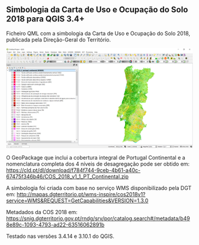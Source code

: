 Simbologia da Carta de Uso e Ocupação do Solo 2018 para QGIS 3.4+
--------------------------------------

Ficheiro QML com a simbologia da Carta de Uso e Ocupação do Solo 2018, publicada pela Direção-Geral do Território.

![Pré-visualização da simbologia em QGIS 3.10.1](preview_cos_2018.png)

O GeoPackage que inclui a cobertura integral de Portugal Continental e a nomenclatura completa dos 4 níveis de desagregação pode ser obtido em:
https://cld.pt/dl/download/f784f744-9ceb-4b61-a40c-67475f346b46/COS_2018_v1_1_PT_Continental.zip

A simbologia foi criada com base no serviço WMS disponibilizado pela DGT em: 
http://mapas.dgterritorio.pt/wms-inspire/cos2018v1?service=WMS&REQUEST=GetCapabilities&VERSION=1.3.0

Metadados da COS 2018 em:
https://snig.dgterritorio.gov.pt/rndg/srv/por/catalog.search#/metadata/b498e89c-1093-4793-ad22-63516062891b

Testado nas versões 3.4.14 e 3.10.1 do QGIS.